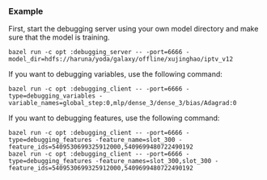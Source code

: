 ### Example
First, start the debugging server using your own model directory and make sure that the model is training.
```
bazel run -c opt :debugging_server -- -port=6666 -model_dir=hdfs://haruna/yoda/galaxy/offline/xujinghao/iptv_v12
```
If you want to debugging variables, use the following command:
```
bazel run -c opt :debugging_client -- -port=6666 -type=debugging_variables -variable_names=global_step:0,mlp/dense_3/dense_3/bias/Adagrad:0
```
If you want to debugging features, use the following command:
```
bazel run -c opt :debugging_client -- -port=6666 -type=debugging_features -feature_name=slot_300 -feature_ids=5409530699325912000,5409699480722490192
bazel run -c opt :debugging_client -- -port=6666 -type=debugging_features -feature_names=slot_300,slot_300 -feature_ids=5409530699325912000,5409699480722490192
```
